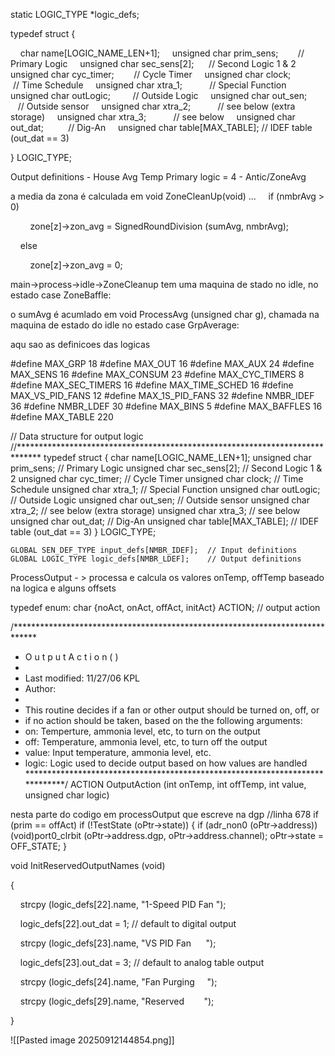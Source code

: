 static LOGIC_TYPE *logic_defs;


typedef struct {

    char name[LOGIC_NAME_LEN+1];
    unsigned char prim_sens;        // Primary Logic
    unsigned char sec_sens[2];      // Second Logic 1 & 2
    unsigned char cyc_timer;        // Cycle Timer
    unsigned char clock;            // Time Schedule
    unsigned char xtra_1;           // Special Function
    unsigned char outLogic;         // Outside Logic
    unsigned char out_sen;          // Outside sensor
    unsigned char xtra_2;           // see below (extra storage)
    unsigned char xtra_3;           // see below
    unsigned char out_dat;          // Dig-An
    unsigned char table[MAX_TABLE]; // IDEF table (out_dat == 3)

} LOGIC_TYPE;

Output definitions - House Avg Temp
Primary logic = 4 - Antic/ZoneAvg


a media da zona é calculada em
void ZoneCleanUp(void)
...
    if (nmbrAvg > 0)

        zone[z]->zon_avg = SignedRoundDivision (sumAvg, nmbrAvg);

    else

        zone[z]->zon_avg = 0;

main->process->idle->ZoneCleanup
tem uma maquina de stado no idle, no estado case ZoneBaffle:

o sumAvg é acumlado em void ProcessAvg (unsigned char g), chamada na maquina de estado do idle no estado case GrpAverage:




aqu sao as definicoes das logicas



#define MAX_GRP				18
#define MAX_OUT				16
#define MAX_AUX				24
#define MAX_SENS			    16
#define MAX_CONSUM			23
#define MAX_CYC_TIMERS		8
#define MAX_SEC_TIMERS		16
#define MAX_TIME_SCHED		16
#define MAX_VS_PID_FANS		12
#define MAX_1S_PID_FANS		32
#define NMBR_IDEF			36
#define NMBR_LDEF			30
#define MAX_BINS			5
#define MAX_BAFFLES			16
#define MAX_TABLE			220







// Data structure for output logic
//*****************************************************************************
typedef struct {
	char name[LOGIC_NAME_LEN+1];
	unsigned char prim_sens;		// Primary Logic
	unsigned char sec_sens[2];		// Second Logic 1 & 2
	unsigned char cyc_timer;		// Cycle Timer
	unsigned char clock;			// Time Schedule
	unsigned char xtra_1;			// Special Function
	unsigned char outLogic;			// Outside Logic
	unsigned char out_sen;			// Outside sensor
	unsigned char xtra_2;			// see below (extra storage)
	unsigned char xtra_3;			// see below
	unsigned char out_dat;			// Dig-An
	unsigned char table[MAX_TABLE];	// IDEF table (out_dat == 3)
} LOGIC_TYPE;


	GLOBAL SEN_DEF_TYPE input_defs[NMBR_IDEF];	// Input definitions
	GLOBAL LOGIC_TYPE logic_defs[NMBR_LDEF];	// Output definitions





ProcessOutput - > processa e calcula os valores onTemp, offTemp baseado na logica e alguns offsets



typedef enum: char {noAct, onAct, offAct, initAct} ACTION;					// output action

/*****************************************************************************
 * O u t p u t A c t i o n ( )
 *
 * Last modified: 11/27/06 KPL
 * Author:
 *
 * This routine decides if a fan or other output should be turned on, off, or
 * if no action should be taken, based on the the following arguments:
 * on: Temperture, ammonia level, etc, to turn on the output
 * off: Temperature, ammonia level, etc, to turn off the output
 * value: Input temperature, ammonia level, etc.
 * logic: Logic used to decide output based on how values are handled
 *****************************************************************************/
ACTION OutputAction (int onTemp, int offTemp, int value, unsigned char logic)



nesta parte do codigo em processOutput que escreve na dgp
//linha 678
if (prim == offAct)
							if (!TestState (oPtr->state)) {
								if (adr_non0 (oPtr->address))
									(void)port0_clrbit (oPtr->address.dgp, oPtr->address.channel);
								oPtr->state = OFF_STATE;
							}






void InitReservedOutputNames (void)

{

    strcpy (logic_defs[22].name, "1-Speed PID Fan ");

    logic_defs[22].out_dat = 1; // default to digital output

    strcpy (logic_defs[23].name, "VS PID Fan      ");

    logic_defs[23].out_dat = 3; // default to analog table output

    strcpy (logic_defs[24].name, "Fan Purging     ");

    strcpy (logic_defs[29].name, "Reserved        ");

}

![[Pasted image 20250912144854.png]]